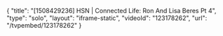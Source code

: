 {
    "title": "[1508429236] HSN | Connected Life: Ron And Lisa Beres Pt 4",
    "type": "solo",
    "layout": "iframe-static",
    "videoId": "123178262",
    "url": "\/tvpembed\/123178262"
}